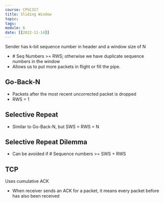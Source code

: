 ```yaml
---
course: CPSC317
title: Sliding Window
topic:
tags:
module: 6
date: [[2022-11-14]]
---
```


Sender has k-bit sequence number in header and a window size of N
- \# Seq Numbers >= RWS; otherwise we have duplicate sequence numbers in the window
- Allows us to put more packets in flight or fill the pipe.

## Go-Back-N
- Packets after the most recent uncorrected packet is dropped
- RWS = 1

## Selective Repeat
- Similar to Go-Back-N, but SWS = RWS = N

## Selective Repeat Dilemma
- Can be avoided if \# Sequence numbers >= SWS + RWS

## TCP
Uses cumulative ACK
- When receiver sends an ACK for a packet, it means every packet before has also been received